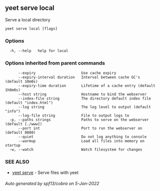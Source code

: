 ## yeet serve local

Serve a local directory

```
yeet serve local [flags]
```

### Options

```
  -h, --help   help for local
```

### Options inherited from parent commands

```
      --expiry                     Use cache expiry
      --expiry-interval duration   Interval between cache GC's (default 10m0s)
      --expiry-time duration       Lifetime of a cache entry (default 1h0m0s)
      --host string                Hostname to bind the webserver
      --index-file string          The directory default index file (default "index.html")
      --log string                 The log level to output (default "info")
      --log-file string            File to output logs to
  -p, --paths strings              Paths to serve on the webserver (default [./www])
      --port int                   Port to run the webserver on (default 8080)
      --quiet                      Do not log anything to console
      --warmup                     Load all files into memory on startup
  -w, --watch                      Watch filesystem for changes
```

### SEE ALSO

* [yeet serve](yeet_serve.md)	 - Serve files with yeet

###### Auto generated by spf13/cobra on 5-Jan-2022
